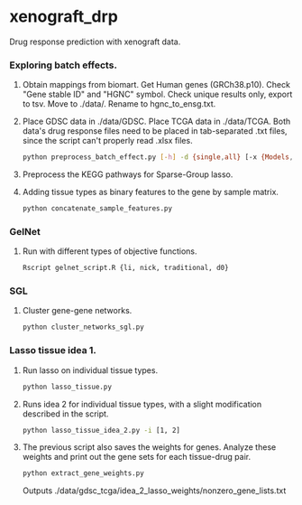 # xenograft_drp
Drug response prediction with xenograft data.

### Exploring batch effects.

1.  Obtain mappings from biomart. Get Human genes (GRCh38.p10). Check "Gene stable ID" and "HGNC" symbol. Check unique results only, export to tsv. Move to ./data/. Rename to hgnc_to_ensg.txt.

2.  Place GDSC data in ./data/GDSC.
    Place TCGA data in ./data/TCGA.
    Both data's drug response files need to be placed in tab-separated .txt files,
    since the script can't properly read .xlsx files.
    
    ```bash
    python preprocess_batch_effect.py [-h] -d {single,all} [-x {Models,Samples}]
    ```
    
3. Preprocess the KEGG pathways for Sparse-Group lasso.

4. Adding tissue types as binary features to the gene by sample matrix.

    ```bash
    python concatenate_sample_features.py
    ```

### GelNet

1. Run with different types of objective functions.

    ```bash
    Rscript gelnet_script.R {li, nick, traditional, d0}
    ```

### SGL

1. Cluster gene-gene networks.

    ```bash
    python cluster_networks_sgl.py
    ```
    
### Lasso tissue idea 1.

1. Run lasso on individual tissue types.

    ```bash
    python lasso_tissue.py
    ```

2. Runs idea 2 for individual tissue types, with a slight modification described in the script.

    ```bash
    python lasso_tissue_idea_2.py -i [1, 2]
    ```
3. The previous script also saves the weights for genes. Analyze these weights and print out the gene sets for each tissue-drug pair.

    ```bash
    python extract_gene_weights.py
    ```
    
    Outputs ./data/gdsc_tcga/idea_2_lasso_weights/nonzero_gene_lists.txt
